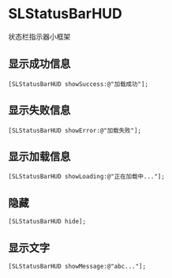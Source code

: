 # SLStatusBarHUD
状态栏指示器小框架

## 显示成功信息
```objc
[SLStatusBarHUD showSuccess:@"加载成功"];
```

## 显示失败信息
```objc
[SLStatusBarHUD showError:@"加载失败"];
```

## 显示加载信息
```objc
[SLStatusBarHUD showLoading:@"正在加载中..."];
```

## 隐藏
```objc
[SLStatusBarHUD hide];
```

## 显示文字
```objc
[SLStatusBarHUD showMessage:@"abc..."];
```